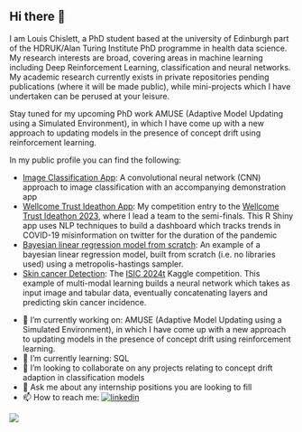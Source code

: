 ## Hi there 👋

I am Louis Chislett, a PhD student based at the university of Edinburgh part of the HDRUK/Alan Turing Institute PhD programme in health data science. My research interests are broad, covering areas in machine learning including Deep Reinforcement Learning, classification and neural networks. My academic research currently exists in private repositories pending publications (where it will be made public), while mini-projects which I have undertaken can be perused at your leisure.

Stay tuned for my upcoming PhD work AMUSE (Adaptive Model Updating using a Simulated Environment), in which I have come up with a new approach to updating models in the presence of concept drift using reinforcement learning.

In my public profile you can find the following:
* [Image Classification App](https://github.com/LouisChislett/Image_Classification_App): A convolutional neural network (CNN) approach to image classification with an accompanying demonstration app
* [Wellcome Trust Ideathon App](https://github.com/LouisChislett/WellcomeIdeathon2023): My competition entry to the [Wellcome Trust Ideathon 2023](https://wellcome.org/grant-funding/schemes/ideathon), where I lead a team to the semi-finals. This R Shiny app uses NLP techniques to build a dashboard which tracks trends in COVID-19 misinformation on twitter for the duration of the pandemic
* [Bayesian linear regression model from scratch](https://github.com/LouisChislett/Bayesian_Linear_Regression_From_Scratch/tree/main): An example of a bayesian linear regression model, built from scratch (i.e. no libraries used) using a metropolis-hastings sampler.
* [Skin cancer Detection](https://github.com/LouisChislett/Skin-Cancer-Detection/tree/main): The [ISIC 2024t](https://www.kaggle.com/competitions/isic-2024-challenge) Kaggle competition. This example of multi-modal learning builds a neural network which takes as input image and tabular data, eventually concatenating layers and predicting skin cancer incidence.


- 🔭 I’m currently working on: AMUSE (Adaptive Model Updating using a Simulated Environment), in which I have come up with a new approach to updating models in the presence of concept drift using reinforcement learning.
- 🌱 I’m currently learning: SQL
- 👯 I’m looking to collaborate on any projects relating to concept drift adaption in classification models
- 💬 Ask me about any internship positions you are looking to fill
- 📫 How to reach me: [![linkedin](https://img.shields.io/badge/LinkedIn-0077B5?style=for-the-badge&logo=linkedin&logoColor=white)](https://www.linkedin.com/in/louis-chislett-4ba82919b/)

![](https://komarev.com/ghpvc/?username=LouisChislett)


